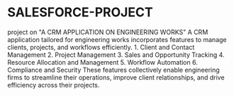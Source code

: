 # SALESFORCE-PROJECT
project on "A CRM APPLICATION ON ENGINEERING WORKS"
A CRM application tailored for engineering works incorporates features to manage clients, projects, and workflows efficiently.
     1. Client and Contact Management
     2. Project Management
     3. Sales and Opportunity Tracking
     4. Resource Allocation and Management
     5. Workflow Automation
     6. Compliance and Security
These features collectively enable engineering firms to streamline their operations, improve client relationships, and drive efficiency across their projects.

